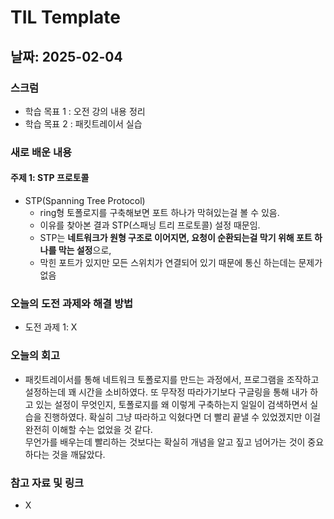 # TIL Template

## 날짜: 2025-02-04

### 스크럼
- 학습 목표 1 : 오전 강의 내용 정리
- 학습 목표 2 : 패킷트레이서 실습

### 새로 배운 내용
#### 주제 1: STP 프로토콜
- STP(Spanning Tree Protocol)
	- ring형 토폴로지를 구축해보면 포트 하나가 막혀있는걸 볼 수 있음.
	- 이유를 찾아본 결과 STP(스패닝 트리 프로토콜) 설정 때문임.
	- STP는 **네트워크가 원형 구조로 이어지면, 요청이 순환되는걸 막기 위해 포트 하나를 막는 설정**으로,
	- 막힌 포트가 있지만 모든 스위치가 연결되어 있기 때문에 통신 하는데는 문제가 없음

### 오늘의 도전 과제와 해결 방법
- 도전 과제 1: X

### 오늘의 회고
- 패킷트레이서를 통해 네트워크 토폴로지를 만드는 과정에서, 프로그램을 조작하고 설정하는데 꽤 시간을 소비하였다. 또 무작정 따라가기보다 구글링을 통해 내가 하고 있는 설정이 무엇인지, 토폴로지를 왜 이렇게 구축하는지 일일이 검색하면서 실습을 진행하였다. 확실히 그냥 따라하고 익혔다면 더 빨리 끝낼 수 있었겠지만 이걸 완전히 이해할 수는 없었을 것 같다.<br>무언가를 배우는데 빨리하는 것보다는 확실히 개념을 알고 짚고 넘어가는 것이 중요하다는 것을 깨닳았다.

### 참고 자료 및 링크
- X